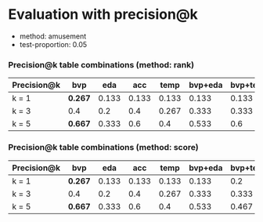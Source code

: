 # Evaluation with precision@k
* method: amusement
* test-proportion: 0.05
### Precision@k table combinations (method: rank)
| Precision@k | bvp | eda | acc | temp | bvp+eda | bvp+temp | eda+acc | eda+temp | acc+temp | bvp+eda+acc | bvp+eda+temp | bvp+acc+temp | eda+acc+temp | bvp+eda+acc+temp | 
|---|---|---|---|---|---|---|---|---|---|---|---|---|---|---|
| k = 1 | **0.267** | 0.133 | 0.133 | 0.133 | 0.133 | 0.133 | 0.067 | 0.067 | 0.067 | 0.133 | 0.133 | 0.133 | 0.0 | 0.133 | 
| k = 3 | 0.4 | 0.2 | 0.4 | 0.267 | 0.333 | 0.333 | 0.4 | 0.267 | 0.267 | **0.467** | 0.333 | 0.333 | 0.4 | 0.4 | 
| k = 5 | **0.667** | 0.333 | 0.6 | 0.4 | 0.533 | 0.6 | 0.467 | 0.4 | 0.4 | **0.667** | 0.467 | 0.533 | 0.533 | 0.467 | 

### Precision@k table combinations (method: score)
| Precision@k | bvp | eda | acc | temp | bvp+eda | bvp+temp | eda+acc | eda+temp | acc+temp | bvp+eda+acc | bvp+eda+temp | bvp+acc+temp | eda+acc+temp | bvp+eda+acc+temp | 
|---|---|---|---|---|---|---|---|---|---|---|---|---|---|---|
| k = 1 | **0.267** | 0.133 | 0.133 | 0.133 | 0.133 | 0.2 | 0.133 | 0.067 | 0.2 | 0.133 | 0.133 | 0.2 | 0.067 | 0.2 | 
| k = 3 | 0.4 | 0.2 | 0.4 | 0.267 | 0.333 | 0.333 | 0.333 | 0.2 | 0.267 | **0.467** | 0.2 | 0.4 | 0.267 | 0.267 | 
| k = 5 | **0.667** | 0.333 | 0.6 | 0.4 | 0.533 | 0.467 | 0.533 | 0.333 | 0.333 | 0.6 | 0.467 | 0.467 | 0.4 | 0.467 | 

